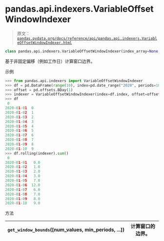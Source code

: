 # pandas.api.indexers.VariableOffsetWindowIndexer

> 原文：[`pandas.pydata.org/docs/reference/api/pandas.api.indexers.VariableOffsetWindowIndexer.html`](https://pandas.pydata.org/docs/reference/api/pandas.api.indexers.VariableOffsetWindowIndexer.html)

```py
class pandas.api.indexers.VariableOffsetWindowIndexer(index_array=None, window_size=0, index=None, offset=None, **kwargs)
```

基于非固定偏移（例如工作日）计算窗口边界。

示例

```py
>>> from pandas.api.indexers import VariableOffsetWindowIndexer
>>> df = pd.DataFrame(range(10), index=pd.date_range("2020", periods=10))
>>> offset = pd.offsets.BDay(1)
>>> indexer = VariableOffsetWindowIndexer(index=df.index, offset=offset)
>>> df
 0
2020-01-01  0
2020-01-02  1
2020-01-03  2
2020-01-04  3
2020-01-05  4
2020-01-06  5
2020-01-07  6
2020-01-08  7
2020-01-09  8
2020-01-10  9
>>> df.rolling(indexer).sum()
 0
2020-01-01   0.0
2020-01-02   1.0
2020-01-03   2.0
2020-01-04   3.0
2020-01-05   7.0
2020-01-06  12.0
2020-01-07   6.0
2020-01-08   7.0
2020-01-09   8.0
2020-01-10   9.0 
```

方法

| `get_window_bounds`([num_values, min_periods, ...]) | 计算窗口的边界。 |
| --- | --- |
